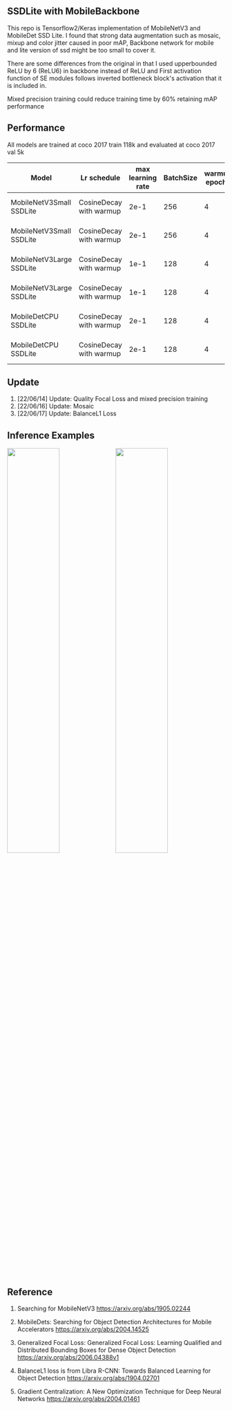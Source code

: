## SSDLite with MobileBackbone
This repo is Tensorflow2/Keras implementation of MobileNetV3 and MobileDet SSD Lite. I found that strong data augmentation such as mosaic, mixup and color jitter caused in poor mAP, Backbone network for mobile and lite version of ssd might be too small to cover it.

There are some differences from the original in that I used upperbounded ReLU by 6 (ReLU6) in backbone instead of ReLU and First activation function of SE modules follows inverted bottleneck block's activation that it is included in.

Mixed precision training could reduce training time by 60% retaining mAP performance

## Performance
All models are trained at coco 2017 train 118k and evaluated at coco 2017 val 5k

Model | Lr schedule  | max learning rate | BatchSize | warmup epochs | total epochs | kernel regulaization | optimizer | Loss | Input Size | Params | Precision | mAP 0.5:0.95@0.05 |
| ------------------------------------- | ------------- | ------------- | ------------- | ------------- | ------------- | ------------- | ------------- | ------------- |------------- |------------- |------------- |------------- |
MobileNetV3Small SSDLite | CosineDecay with warmup | 2e-1 | 256 | 4 | 600 | 1e-5 | Gradient Centralization SGDM | Focal, SmoothL1 | 320 | 4.1M | FP16 | 15.2 |
MobileNetV3Small SSDLite | CosineDecay with warmup | 2e-1 | 256 | 4 | 600 | 1e-5 | Gradient Centralization SGDM | Focal, BalanceL1 | 320 | 4.1M | FP16 | 15.5 |
MobileNetV3Large SSDLite | CosineDecay with warmup | 1e-1 | 128 | 4 | 600 | 2e-5 | Gradient Centralization SGDM | Focal, SmoothL1 | 320 | 4.1M | FP16 | 21.1 |
MobileNetV3Large SSDLite | CosineDecay with warmup | 1e-1 | 128 | 4 | 600 | 2e-5 | Gradient Centralization SGDM | Focal, BalanceL1 | 320 | 4.1M | FP16 | 21.4 |
MobileDetCPU SSDLite | CosineDecay with warmup | 2e-1 | 128 | 4 | 600 | 2e-5 | Gradient Centralization SGDM | Focal, SmoothL1 | 320 | 4.1M | FP16 | 22.5 |
MobileDetCPU SSDLite | CosineDecay with warmup | 2e-1 | 128 | 4 | 600 | 2e-5 | Gradient Centralization SGDM | Focal, BalanceL1 | 320 | 4.1M | FP16 | 22.7 |

## Update
1. [22/06/14] Update: Quality Focal Loss and mixed precision training
2. [22/06/16] Update: Mosaic
3. [22/06/17] Update: BalanceL1 Loss

## Inference Examples
<img width="49%" src="https://user-images.githubusercontent.com/89026839/173187633-05a4711c-7d6b-4352-a217-234fabb5691d.jpg"/> <img width="49%" src="https://user-images.githubusercontent.com/89026839/173187669-3a385015-9412-4db7-8f4d-4e2ed1be0480.jpg"/>

## Reference
1. Searching for MobileNetV3 https://arxiv.org/abs/1905.02244

2. MobileDets: Searching for Object Detection Architectures for Mobile Accelerators https://arxiv.org/abs/2004.14525

3. Generalized Focal Loss: Generalized Focal Loss: Learning Qualified and Distributed Bounding Boxes for Dense Object Detection https://arxiv.org/abs/2006.04388v1

4. BalanceL1 loss is from Libra R-CNN: Towards Balanced Learning for Object Detection https://arxiv.org/abs/1904.02701

5. Gradient Centralization: A New Optimization Technique for Deep Neural Networks https://arxiv.org/abs/2004.01461
